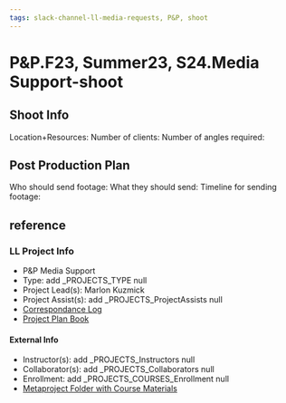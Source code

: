 ```yaml
---
tags: slack-channel-ll-media-requests, P&P, shoot
---
```


# P&P.F23, Summer23, S24.Media Support-shoot
## Shoot Info
Location+Resources:
Number of clients: 
Number of angles required:

## Post Production Plan
Who should send footage:
What they should send:
Timeline for sending footage:

## reference
### LL Project Info
* P&P Media Support
* Type: add _PROJECTS_TYPE null
* Project Lead(s): Marlon Kuzmick
* Project Assist(s): add _PROJECTS_ProjectAssists null
* [Correspondance Log](https://drive.google.com/drive/folders/1T7M_YPwXWK6P7sFYwhAU_Xxs66k095Pr?usp=drive_link)
* [Project Plan Book](https://hackmd.io/@ll-23-24/SkOxoVIAn)

#### External Info
* Instructor(s): add _PROJECTS_Instructors null
* Collaborator(s): add _PROJECTS_Collaborators null
* Enrollment: add _PROJECTS_COURSES_Enrollment null
* [Metaproject Folder with Course Materials](https://drive.google.com/drive/folders/1S2ZCFY2xwcDEWD1XlxOWMEbkltEt739y?usp=drive_link)
